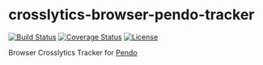 # crosslytics-browser-pendo-tracker
[![Build Status](https://travis-ci.org/CrossLead/crosslytics-browser-pendo-tracker.svg?branch=master)](https://travis-ci.org/CrossLead/crosslytics-browser-pendo-tracker?branch=master)
[![Coverage Status](https://coveralls.io/repos/github/CrossLead/crosslytics-browser-pendo-tracker/badge.svg?branch=master)](https://coveralls.io/github/CrossLead/crosslytics-browser-pendo-tracker?branch=master)
[![License](https://img.shields.io/badge/License-Apache%202.0-blue.svg)](https://opensource.org/licenses/Apache-2.0)

Browser Crosslytics Tracker for [Pendo](https://www.pendo.io/)
